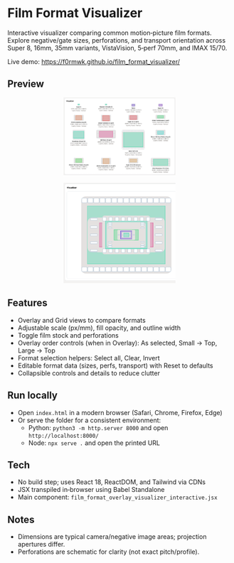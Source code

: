 # Film Format Visualizer

Interactive visualizer comparing common motion‑picture film formats. Explore negative/gate sizes, perforations, and transport orientation across Super 8, 16mm, 35mm variants, VistaVision, 5‑perf 70mm, and IMAX 15/70.

Live demo: https://f0rmwk.github.io/film_format_visualizer/

## Preview

<p align="center">
  <img src="assets/grid-view.png" alt="Grid view preview" width="50%" />
</p>
<p align="center">
  <img src="assets/overlay-view.png" alt="Overlay view preview" width="50%" />
</p>

## Features

- Overlay and Grid views to compare formats
- Adjustable scale (px/mm), fill opacity, and outline width
- Toggle film stock and perforations
- Overlay order controls (when in Overlay): As selected, Small → Top, Large → Top
- Format selection helpers: Select all, Clear, Invert
- Editable format data (sizes, perfs, transport) with Reset to defaults
- Collapsible controls and details to reduce clutter

## Run locally

- Open `index.html` in a modern browser (Safari, Chrome, Firefox, Edge)
- Or serve the folder for a consistent environment:
  - Python: `python3 -m http.server 8000` and open `http://localhost:8000/`
  - Node: `npx serve .` and open the printed URL

## Tech

- No build step; uses React 18, ReactDOM, and Tailwind via CDNs
- JSX transpiled in‑browser using Babel Standalone
- Main component: `film_format_overlay_visualizer_interactive.jsx`

## Notes

- Dimensions are typical camera/negative image areas; projection apertures differ.
- Perforations are schematic for clarity (not exact pitch/profile).
